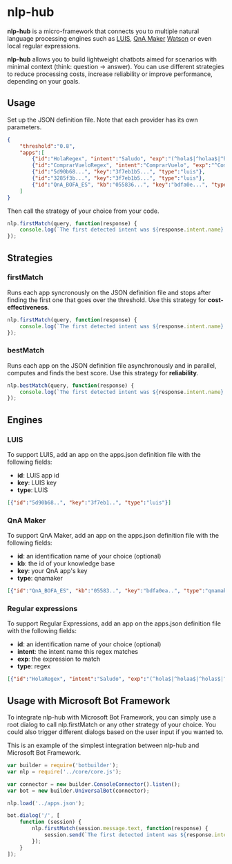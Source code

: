 # nlp-hub

**nlp-hub** is a micro-framework that connects you to multiple natural language processing engines such as [LUIS](https://luis.ai), [QnA Maker](https://qnamaker.ai) [Watson](https://www.ibm.com/watson/services/natural-language-understanding/) or even local regular expressions.

**nlp-hub** allows you to build lightweight chatbots aimed for scenarios with minimal context (think: question -> answer). You can use different strategies to reduce processing costs, increase reliability or improve performance, depending on your goals.

## Usage

Set up the JSON definition file. Note that each provider has its own parameters.

```json
{
    "threshold":"0.8",
    "apps":[
        {"id":"HolaRegex", "intent":"Saludo", "exp":"(^hola$|^holaa$|^holas$|^holi$|^holis$|^hi$|^hello$)", "type":"regex"},
        {"id":"ComprarVueloRegex", "intent":"ComprarVuelo", "exp":"^Comprar vuelo$", "type":"regex"},
        {"id":"5d90b68...", "key":"3f7eb1b5...", "type":"luis"},
        {"id":"3285f3b...", "key":"3f7eb1b5...", "type":"luis"},
        {"id":"QnA_BOFA_ES", "kb":"055836...", "key":"bdfa0e...", "type":"qnamaker"}
    ]
}
```

Then call the strategy of your choice from your code.

```js
nlp.firstMatch(query, function(response) {
    console.log(`The first detected intent was ${response.intent.name} according to ${response.engine}`);
});
```

## Strategies

### firstMatch

Runs each app syncronously on the JSON definition file and stops after finding the first one that goes over the threshold. Use this strategy for **cost-effectiveness**.

```js
nlp.firstMatch(query, function(response) {
    console.log(`The first detected intent was ${response.intent.name} according to ${response.engine}`);
});
```

### bestMatch

Runs each app on the JSON definition file asynchronously and in parallel, computes and finds the best score. Use this strategy for **reliability**.

```js
nlp.bestMatch(query, function(response) {
    console.log(`The first detected intent was ${response.intent.name} according to ${response.engine}`);
});
```

## Engines

### LUIS

To support LUIS, add an app on the apps.json definition file with the following fields:

+ **id**: LUIS app id
+ **key**: LUIS key
+ **type**: LUIS

```json
[{"id":"5d90b68..", "key":"3f7eb1..", "type":"luis"}]
```

### QnA Maker

To support QnA Maker, add an app on the apps.json definition file with the following fields:

+ **id**: an identification name of your choice (optional)
+ **kb**: the id of your knowledge base
+ **key**: your QnA app's key
+ **type**: qnamaker

```json
[{"id":"QnA_BOFA_ES", "kb":"05583..", "key":"bdfa0ea..", "type":"qnamaker"}]
```

### Regular expressions

To support Regular Expressions, add an app on the apps.json definition file with the following fields:

+ **id**: an identification name of your choice (optional)
+ **intent**: the intent name this regex matches
+ **exp**: the expression to match
+ **type**: regex

```json
[{"id":"HolaRegex", "intent":"Saludo", "exp":"(^hola$|^holaa$|^holas$|^holi$|^holis$|^hi$|^hello$)", "type":"regex"},]
```

## Usage with Microsoft Bot Framework

To integrate nlp-hub with Microsoft Bot Framework, you can simply use a root dialog to call nlp.firstMatch or any other strategy of your choice. You could also trigger different dialogs based on the user input if you wanted to.

This is an example of the simplest integration between nlp-hub and Microsoft Bot Framework.

```js
var builder = require('botbuilder');
var nlp = require('../core/core.js');

var connector = new builder.ConsoleConnector().listen();
var bot = new builder.UniversalBot(connector);

nlp.load('../apps.json');

bot.dialog('/', [
    function (session) {
        nlp.firstMatch(session.message.text, function(response) {
            session.send(`The first detected intent was ${response.intent.name} according to ${response.engine}`);
        });        
    }
]);
```